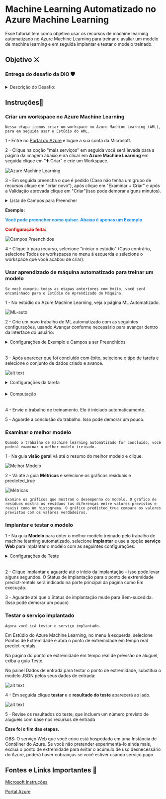 # Machine Learning Automatizado no Azure Machine Learning
Esse tutorial tem como objetivo usar os recursos de machine learning automatizado no Azure Machine Learning para treinar e avaliar um modelo de machine learning e em seguida implantar e testar o modelo treinado.

## Objetivo ⚔️
### Entrega do desafio da DIO 🛡️
 
 <details>
 
 <summary>Descrição do Desafio: </summary>

    1. Crie um novo repositório no github com um nome a sua preferência.
    2. Crie um modelo de previsão com seus devidos pontos de extremidade configurados.
    3. Escreva o passo a passo desse processo em um readme.md de como você chegou nessa etapa.
    4. Salve nesse repositório o readme.md e o arquivo .json de pontos de extremidade.
    5. Compartilhe conosco o link desse repositório através do botão 'entregar projeto'.

    - Dio.
</details>

## Instruções📕

### Criar um workspace no Azure Machine Learning

    Nessa etapa iremos criar um workspace no Azure Machine Learning (AML), para em seguida usar o Estúdio do AML.

1 - Entre no [Portal do Azure](https://portal.azure.com) e logue a sua conta da Microsoft.

2 - Clique na opção "mais serviços" em seguida você será levada para a página da imagem abaixo e irá clicar em **Azure Machine Learning** em seguida clique em "➕ Criar" e crie um Workspace. 

![Azure Machine Learning](image.png)

3 - Em seguida preencha o que é pedido (Caso não tenha um grupo de recursos clique em "criar novo"), após clique em "Examinar + Criar" e após a Validação aprovada clique em "Criar"(isso pode demorar alguns minutos).
    
<details>

<summary>Lista de Campos para Preencher</summary>

    • Assinatura: sua assinatura do Azure.
    
    • Grupo de recursos: crie ou selecione um grupo de recursos.
    
    • Nome: insira um nome exclusivo para o seu workspace.
    
    • Região: selecione a região geográfica mais próxima.
    
    • Conta de armazenamento: anote a nova conta de armazenamento padrão que será criada para 
      o workspace.
    
    • Cofre de chaves: anote o novo cofre de chaves padrão que será criado para o workspace.
    
    • Application Insights: anote o novo recurso Application Insights padrão que será criado para o workspace.
    
    • Registro de contêiner: nenhum (será criado um automaticamente quando você implantar um modelo em um contêiner pela primeira vez).
</details>

**Exemplo:**
<b><p style="color:DodgerBlue;">Você pode preencher como quiser. Abaixo é apenas um Exemplo.</p></b>
<b><p style="color:Red;">Configuração feita:</p></b>
![Campos Preenchidos](image-2.png)

4 - Clique ir para recurso, selecione "iniciar o estúdio" (Caso contrário, selecione Todos os workspaces no menu à esquerda e selecione o workspace que você acabou de criar).

### Usar aprendizado de máquina automatizado para treinar um modelo
    Se você cumpriu todas as etapas anteriores com êxito, você será encaminhado para o Estúdio de Aprendizado de Máquina.

1 - No estúdio do Azure Machine Learning, veja a página ML Automatizado.

![ML-auto](image-3.png)

2 - Crie um novo trabalho de ML automatizado com as seguintes configurações, usando Avançar conforme necessário para avançar dentro da interface do usuário:

<details>

<summary>Configurações de Exemplo e Campos a ser Preenchidos</summary>
    <b><p style="color:DodgerBlue;">Você pode preencher conforme a sua necessidade. Abaixo é apenas um Exemplo.</p></b>
    <b><p style="color:Red;">Configuração feita:</p></b>

    Nome do trabalho: mslearn-bike-automl
    Nome do novo experimento: mslearn-bike-rental
    Descrição: machine learning automatizado para previsão de aluguel de bicicletas
    Marcas: nenhuma
    
    Tipo de tarefa e dados:

        Selecionar tipo de tarefa: regressão

        Selecionar conjunto de dados: crie um novo conjunto de dados com as seguintes configurações:

        Tipo de dados:
       
            • Nome: bike-rentals
            • Descrição: dados históricos de aluguel de bicicletas
            • Tipo: tabular

        Fonte de dados:
       
            • Selecione De arquivos da Web

        URL da Web:
       
            • URL da Web: https://aka.ms/bike-rentals
            • Ignorar validação de dados: não selecionar

        Configurações:
    
            • Formato de arquivo: delimitado
            • Delimitador: vírgula
            • Codificação: UTF-8
            • Cabeçalhos de coluna: somente o primeiro arquivo tem cabeçalhos
            • Ignorar linhas: Nenhum
            • O conjunto de dados contém dados multilinhas: não selecione

        Esquema:
    
            • Incluir todas as colunas que não sejam Caminho (Path)
            • Examinar os tipos detectados automaticamente e avance.

        
    Selecione Criar. Após a criação do conjunto de dados, selecione o conjunto de dados de aluguel de bicicletas para continuar a enviar o trabalho do ML Automatizado.
</details>ㅤ

3 - Após aparecer que foi concluído com êxito, selecione o tipo de tarefa e selecione o conjunto de dados criado e avance.

![alt text](image-4.png)

<details>
    <summary>Configurações da tarefa</summary>
    <b><p style="color:DodgerBlue;">Você pode preencher conforme a sua necessidade. Abaixo é apenas um Exemplo.</p></b>
    <b><p style="color:Red;">Configuração feita:</p></b>

        Tipo de tarefa: regressão
        Conjunto de dados: bike-rentals
        Coluna de destino: aluguéis (inteiro)
        
        Definições de configuração adicionais:
        
            • Métrica primária: erro quadrático médio da raiz normalizada
            
            • Explicar o melhor modelo: não selecionado
            
            • Usar todos os modelos com suporte: Não selecionado. Você restringirá o trabalho para experimentar apenas alguns algoritmos específicos.
            
            • Modelos permitidos: selecione apenas RandomForest e LightGBM. O ideal seria tentar usar o máximo possível, mas cada modelo adicionado aumenta o tempo necessário para executar o trabalho.
        
        Limites: expanda esta seção
            • Avaliações máximas: 3
            • Máximo de avaliações simultâneas: 3
            • Máximo de nós: 3
            • Limite de pontuação da métrica: 0,085
            • Tempo limite: 15
            • Tempo limite de iteração: 15
            • Habilitar encerramento antecipado: selecionado
        
        Validação e teste:
            • Tipo de validação: divisão de validação de treinamento
            • Percentual de dados de validação: 10
            • Conjunto de dados de teste: nenhum

![Configurações Adicionais](image-7.png)
![Limites](image-8.png)

</details>ㅤ


<details>
<summary>Computação</summary>

    Selecionar tipo de computação: sem servidor
    Tipo de máquina virtual: CPU
    Camada da máquina virtual: dedicada
    Tamanho da máquina virtual: Standard_DS3_V2*
    Número de instâncias: 1

![Computação](image-9.png)
</details>ㅤ

4 - Envie o trabalho de treinamento. Ele é iniciado automaticamente.

5 - Aguarde a conclusão do trabalho. Isso pode demorar um pouco.

### Examinar o melhor modelo
    Quando o trabalho de machine learning automatizado for concluído, você poderá examinar o melhor modelo treinado.

1 - Na guia **visão geral** vá até o resumo do melhor modelo e clique.

![Melhor Modelo](image-10.png)

2 - Vá até a guia **Métricas** e selecione os gráficos residuais e predicted_true

![Métricas](image-11.png)

    Examine os gráficos que mostram o desempenho do modelo. O gráfico de resíduos mostra os resíduos (as diferenças entre valores previstos e reais) como um histograma. O gráfico predicted_true compara os valores previstos com os valores verdadeiros.

### Implantar e testar o modelo

1 - Na guia **Modelo** para obter o melhor modelo treinado pelo trabalho de machine learning automatizado, selecione **Implantar** e use a opção **serviço Web** para implantar o modelo com as seguintes configurações:

<details>
<summary>Configurações de Teste</summary>
    
    Nome: predict-rentals
    Descrição: prever aluguéis de bicicleta
    Tipo de computação: instância de Contêiner do Azure
    Habilitar autenticação: Selecionado

</details>ㅤ

2 - Clique implantar e aguarde até o início da implantação – isso pode levar alguns segundos. O Status de implantação para o ponto de extremidade predict-rentals será indicado na parte principal da página como Em execução.

3 - Aguarde até que o Status de implantação mude para Bem-sucedida. (Isso pode demorar um pouco)

### Testar o serviço implantado
    Agora você irá testar o serviço implantado.

Em Estúdio do Azure Machine Learning, no menu à esquerda, selecione Pontos de Extremidade e abra o ponto de extremidade em tempo real predict-rentals.

Na página do ponto de extremidade em tempo real de previsão de aluguel, exiba a guia Teste.

No painel Dados de entrada para testar o ponto de extremidade, substitua o modelo JSON pelos seus dados de entrada:

![alt text](image-12.png)

4 - Em seguida clique **testar** e o **resultado do teste** aparecerá ao lado.

![alt text](image-14.png)

5 - Revise os resultados do teste, que incluem um número previsto de aluguéis com base nos recursos de entrada

**Esse foi o fim das etapas.**

OBS: O serviço Web que você criou está hospedado em uma Instância de Contêiner do Azure. Se você não pretender experimentá-lo ainda mais, exclua o ponto de extremidade para evitar o acúmulo de uso desnecessário do Azure, poderá haver cobranças se você estiver usando serviço pago.

## Fontes e Links Importantes 🔗

[Microsoft Instruções](https://microsoftlearning.github.io/mslearn-ai-fundamentals.pt-br/Instructions/Labs/01-machine-learning.html)

[Portal Azure](https://portal.azure.com)



